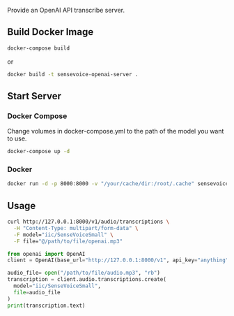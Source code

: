 Provide an OpenAI API transcribe server.


## Build Docker Image

```bash
docker-compose build
```

or

```bash
docker build -t sensevoice-openai-server .
```

## Start Server

### Docker Compose
Change volumes in docker-compose.yml to the path of the model you want to use.

```bash
docker-compose up -d
```

### Docker
```bash
docker run -d -p 8000:8000 -v "/your/cache/dir:/root/.cache" sensevoice-openai-server
```

## Usage

```bash
curl http://127.0.0.1:8000/v1/audio/transcriptions \
  -H "Content-Type: multipart/form-data" \
  -F model="iic/SenseVoiceSmall" \
  -F file="@/path/to/file/openai.mp3"
```

```python
from openai import OpenAI
client = OpenAI(base_url="http://127.0.0.1:8000/v1", api_key="anything")

audio_file= open("/path/to/file/audio.mp3", "rb")
transcription = client.audio.transcriptions.create(
  model="iic/SenseVoiceSmall", 
  file=audio_file
)
print(transcription.text)
```